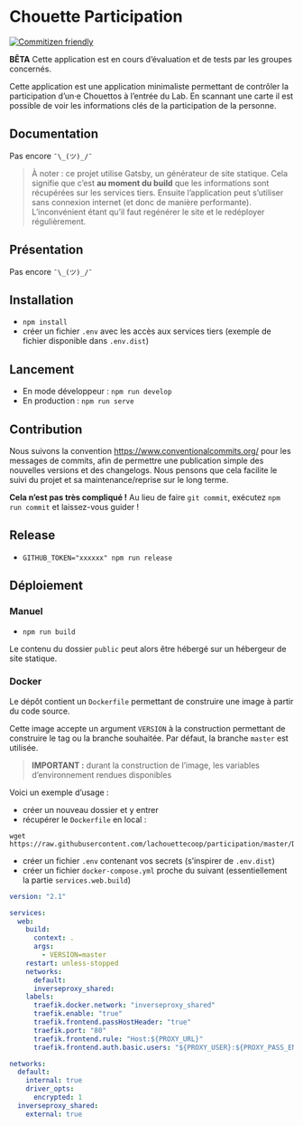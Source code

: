 # Chouette Participation

[![Commitizen friendly](https://img.shields.io/badge/commitizen-friendly-brightgreen.svg)](http://commitizen.github.io/cz-cli/)

**BÊTA** Cette application est en cours d’évaluation et de tests par les groupes
concernés.

Cette application est une application minimaliste permettant de contrôler la
participation d’un·e Chouettos à l’entrée du Lab. En scannant une carte il est
possible de voir les informations clés de la participation de la personne.

## Documentation

Pas encore `¯\_(ツ)_/¯`

> À noter : ce projet utilise Gatsby, un générateur de site statique. Cela
> signifie que c’est **au moment du build** que les informations sont récupérées
> sur les services tiers. Ensuite l’application peut s’utiliser sans connexion
> internet (et donc de manière performante). L’inconvénient étant qu’il faut
> regénérer le site et le redéployer régulièrement.

## Présentation

Pas encore `¯\_(ツ)_/¯`

## Installation

- `npm install`
- créer un fichier `.env` avec les accès aux services tiers (exemple de fichier
  disponible dans `.env.dist`)

## Lancement

- En mode développeur : `npm run develop`
- En production : `npm run serve`

## Contribution

Nous suivons la convention https://www.conventionalcommits.org/ pour les
messages de commits, afin de permettre une publication simple des nouvelles
versions et des changelogs. Nous pensons que cela facilite le suivi du projet et
sa maintenance/reprise sur le long terme.

**Cela n’est pas très compliqué !** Au lieu de faire `git commit`, exécutez
`npm run commit` et laissez-vous guider !

## Release

- `GITHUB_TOKEN="xxxxxx" npm run release`

## Déploiement

### Manuel

- `npm run build`

Le contenu du dossier `public` peut alors être hébergé sur un hébergeur de site
statique.

### Docker

Le dépôt contient un `Dockerfile` permettant de construire une image à partir du
code source.

Cette image accepte un argument `VERSION` à la construction permettant de
construire le tag ou la branche souhaitée. Par défaut, la branche `master` est
utilisée.

> **IMPORTANT :** durant la construction de l’image, les variables
> d’environnement rendues disponibles

Voici un exemple d’usage :

- créer un nouveau dossier et y entrer
- récupérer le `Dockerfile` en local :

```shell
wget https://raw.githubusercontent.com/lachouettecoop/participation/master/Dockerfile
```

- créer un fichier `.env` contenant vos secrets (s’inspirer de `.env.dist`)
- créer un fichier `docker-compose.yml` proche du suivant (essentiellement la
  partie `services.web.build`)

```yml
version: "2.1"

services:
  web:
    build:
      context: .
      args:
        - VERSION=master
    restart: unless-stopped
    networks:
      default:
      inverseproxy_shared:
    labels:
      traefik.docker.network: "inverseproxy_shared"
      traefik.enable: "true"
      traefik.frontend.passHostHeader: "true"
      traefik.port: "80"
      traefik.frontend.rule: "Host:${PROXY_URL}"
      traefik.frontend.auth.basic.users: "${PROXY_USER}:${PROXY_PASS_ENC}"

networks:
  default:
    internal: true
    driver_opts:
      encrypted: 1
  inverseproxy_shared:
    external: true
```
